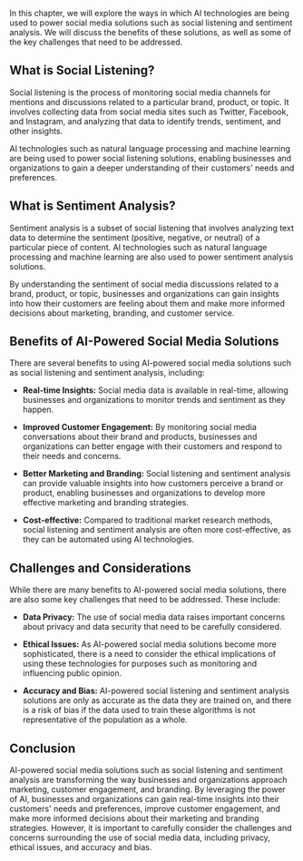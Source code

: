 
In this chapter, we will explore the ways in which AI technologies are being used to power social media solutions such as social listening and sentiment analysis. We will discuss the benefits of these solutions, as well as some of the key challenges that need to be addressed.

What is Social Listening?
-------------------------

Social listening is the process of monitoring social media channels for mentions and discussions related to a particular brand, product, or topic. It involves collecting data from social media sites such as Twitter, Facebook, and Instagram, and analyzing that data to identify trends, sentiment, and other insights.

AI technologies such as natural language processing and machine learning are being used to power social listening solutions, enabling businesses and organizations to gain a deeper understanding of their customers' needs and preferences.

What is Sentiment Analysis?
---------------------------

Sentiment analysis is a subset of social listening that involves analyzing text data to determine the sentiment (positive, negative, or neutral) of a particular piece of content. AI technologies such as natural language processing and machine learning are also used to power sentiment analysis solutions.

By understanding the sentiment of social media discussions related to a brand, product, or topic, businesses and organizations can gain insights into how their customers are feeling about them and make more informed decisions about marketing, branding, and customer service.

Benefits of AI-Powered Social Media Solutions
---------------------------------------------

There are several benefits to using AI-powered social media solutions such as social listening and sentiment analysis, including:

* **Real-time Insights:** Social media data is available in real-time, allowing businesses and organizations to monitor trends and sentiment as they happen.

* **Improved Customer Engagement:** By monitoring social media conversations about their brand and products, businesses and organizations can better engage with their customers and respond to their needs and concerns.

* **Better Marketing and Branding:** Social listening and sentiment analysis can provide valuable insights into how customers perceive a brand or product, enabling businesses and organizations to develop more effective marketing and branding strategies.

* **Cost-effective:** Compared to traditional market research methods, social listening and sentiment analysis are often more cost-effective, as they can be automated using AI technologies.

Challenges and Considerations
-----------------------------

While there are many benefits to AI-powered social media solutions, there are also some key challenges that need to be addressed. These include:

* **Data Privacy:** The use of social media data raises important concerns about privacy and data security that need to be carefully considered.

* **Ethical Issues:** As AI-powered social media solutions become more sophisticated, there is a need to consider the ethical implications of using these technologies for purposes such as monitoring and influencing public opinion.

* **Accuracy and Bias:** AI-powered social listening and sentiment analysis solutions are only as accurate as the data they are trained on, and there is a risk of bias if the data used to train these algorithms is not representative of the population as a whole.

Conclusion
----------

AI-powered social media solutions such as social listening and sentiment analysis are transforming the way businesses and organizations approach marketing, customer engagement, and branding. By leveraging the power of AI, businesses and organizations can gain real-time insights into their customers' needs and preferences, improve customer engagement, and make more informed decisions about their marketing and branding strategies. However, it is important to carefully consider the challenges and concerns surrounding the use of social media data, including privacy, ethical issues, and accuracy and bias.

